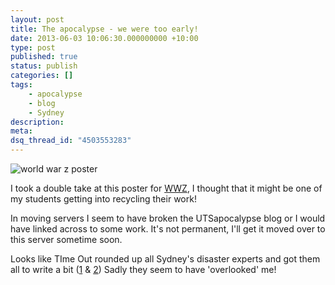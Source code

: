 ```yaml
---
layout: post
title: The apocalypse - we were too early!
date: 2013-06-03 10:06:30.000000000 +10:00
type: post
published: true
status: publish
categories: []
tags:
    - apocalypse
    - blog
    - Sydney
description:
meta:
dsq_thread_id: "4503553283"
---
```


<p><img class="alignnone size-large wp-image-1391" alt="world war z poster" src="{{ site.baseurl }}/assets/worldwarzposter1-1024x463.jpg" /></p>
<p>I took a double take at this poster for <a href="http://www.worldwarzmovie.com/">WWZ</a>, I thought that it might be one of my students getting into recycling their work!</p>
<p>In moving servers I seem to have broken the UTSapocalypse blog or I would have linked across to some work. It's not permanent, I'll get it moved over to this server sometime soon.</p>
<p>Looks like TIme Out rounded up all Sydney's disaster experts and got them all to write a bit (<a href="http://www.au.timeout.com/sydney/the-bridge/features/9359/apocalypse-sydney-part-1">1</a> & <a href="http://www.au.timeout.com/sydney/the-bridge/features/9365/apocalypse-sydney-part-2">2</a>) Sadly they seem to have 'overlooked' me!</p>
